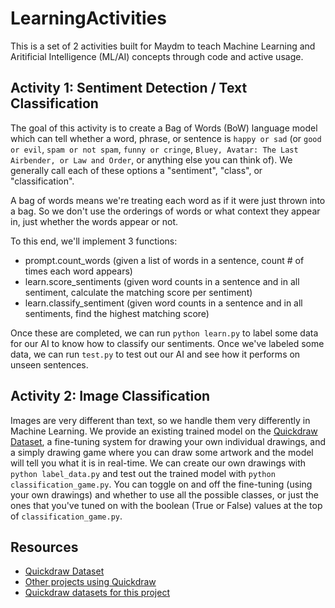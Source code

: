 # LearningActivities

This is a set of 2 activities built for Maydm to teach Machine Learning and Aritificial Intelligence (ML/AI) concepts through code and active usage.

## Activity 1: Sentiment Detection / Text Classification

The goal of this activity is to create a Bag of Words (BoW) language model which can tell whether a word, phrase, or sentence is `happy or sad` (or `good or evil`, `spam or not spam`, `funny or cringe`, `Bluey, Avatar: The Last Airbender, or Law and Order`, or anything else you can think of). We generally call each of these options a "sentiment", "class", or "classification".

A bag of words means we're treating each word as if it were just thrown into a bag. So we don't use the orderings of words or what context they appear in, just whether the words appear or not.

To this end, we'll implement 3 functions:

- prompt.count_words (given a list of words in a sentence, count # of times each word appears)
- learn.score_sentiments (given word counts in a sentence and in all sentiment, calculate the matching score per sentiment)
- learn.classify_sentiment (given word counts in a sentence and in all sentiments, find the highest matching score)

Once these are completed, we can run `python learn.py` to label some data for our AI to know how to classify our sentiments. Once we've labeled some data, we can run `test.py` to test out our AI and see how it performs on unseen sentences.

## Activity 2: Image Classification

Images are very different than text, so we handle them very differently in Machine Learning. We provide an existing trained model on the [Quickdraw Dataset](https://github.com/googlecreativelab/quickdraw-dataset), a fine-tuning system for drawing your own individual drawings, and a simply drawing game where you can draw some artwork and the model will tell you what it is in real-time. We can create our own drawings with `python label_data.py` and test out the trained model with `python classification_game.py`. You can toggle on and off the fine-tuning (using your own drawings) and whether to use all the possible classes, or just the ones that you've tuned on with the boolean (True or False) values at the top of `classification_game.py`.

## Resources

- [Quickdraw Dataset](https://github.com/googlecreativelab/quickdraw-dataset)
- [Other projects using Quickdraw](https://github.com/googlecreativelab/quickdraw-dataset#projects-using-the-dataset)
- [Quickdraw datasets for this project](https://console.cloud.google.com/storage/browser/quickdraw_dataset/full/numpy_bitmap;tab=objects?prefix=&forceOnObjectsSortingFiltering=false&pli=1)
